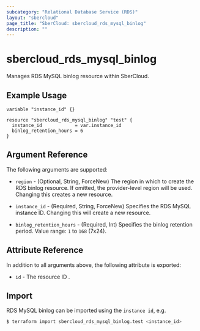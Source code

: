 ```yaml
---
subcategory: "Relational Database Service (RDS)"
layout: "sbercloud"
page_title: "SberCloud: sbercloud_rds_mysql_binlog"
description: ""
---
```


# sbercloud_rds_mysql_binlog

Manages RDS MySQL binlog resource within SberCloud.

## Example Usage

```hcl
variable "instance_id" {}

resource "sbercloud_rds_mysql_binlog" "test" {
  instance_id            = var.instance_id
  binlog_retention_hours = 6
}
```

## Argument Reference

The following arguments are supported:

* `region` - (Optional, String, ForceNew) The region in which to create the RDS binlog resource. If omitted, the
  provider-level region will be used. Changing this creates a new resource.

* `instance_id` - (Required, String, ForceNew) Specifies the RDS MySQL instance ID. Changing this will create a new resource.

* `binlog_retention_hours` - (Required, Int) Specifies the binlog retention period. Value range: `1` to `168` (7x24).

## Attribute Reference

In addition to all arguments above, the following attribute is exported:

* `id` - The resource ID .

## Import

RDS MySQL binlog can be imported using the `instance id`, e.g.

```bash
$ terraform import sbercloud_rds_mysql_binlog.test <instance_id>
```
